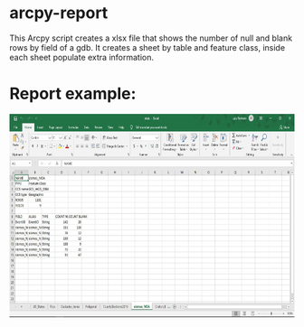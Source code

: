 # arcpy-report

<p>This Arcpy script creates a xlsx file that shows the number of null and blank rows by field of a gdb. It creates a sheet by table and feature class, inside each sheet populate extra information.</p>

# Report example:
<img src="https://github.com/luishromero/arcpy-report/blob/master/report-img.JPG" alt="Report Capture" height="360">
